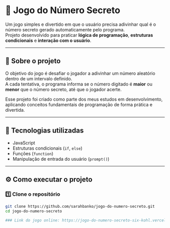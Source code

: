 # 🎯 Jogo do Número Secreto

Um jogo simples e divertido em que o usuário precisa adivinhar qual é o número secreto gerado automaticamente pelo programa.  
Projeto desenvolvido para praticar **lógica de programação**, **estruturas condicionais** e **interação com o usuário**.

---

## 🧠 Sobre o projeto

O objetivo do jogo é desafiar o jogador a adivinhar um número aleatório dentro de um intervalo definido.  
A cada tentativa, o programa informa se o número digitado é **maior** ou **menor** que o número secreto, até que o jogador acerte.

Esse projeto foi criado como parte dos meus estudos em desenvolvimento, aplicando conceitos fundamentais de programação de forma prática e divertida.

---

## 🧰 Tecnologias utilizadas

- JavaScript
- Estruturas condicionais (`if`, `else`)
- Funções (`function`)
- Manipulação de entrada do usuário (`prompt()`)

---

## ⚙️ Como executar o projeto

### 1️⃣ Clone o repositório
```bash
git clone https://github.com/sarahbanko/jogo-do-numero-secreto.git
cd jogo-do-numero-secreto

### Link do jogo online: https://jogo-do-numero-secreto-six-kohl.vercel.app/
